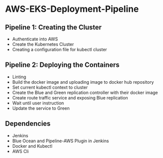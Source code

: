 # AWS-EKS-Deployment-Pipeline

## Pipeline 1: Creating the Cluster

- Authenticate into AWS
- Create the Kubernetes Cluster
- Creating a configuration file for kubectl cluster

## Pipeline 2: Deploying the Containers

- Linting
- Build the docker image and uploading image to docker hub repository
- Set current kubectl context to cluster
- Create the Blue and Green replication controller with their docker image
- Create route traffic service and exposing Blue replication
- Wait until user instruction
- Update the service to Green

## Dependencies

- Jenkins
- Blue Ocean and Pipeline-AWS Plugin in Jenkins
- Docker and Kubectl
- AWS Cli
